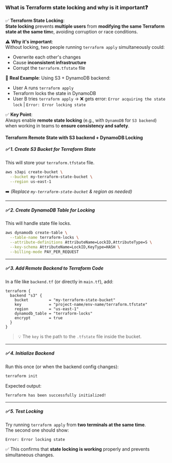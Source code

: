 ### What is Terraform state locking and why is it important❓
 
✅ **Terraform State Locking**:\
**State locking** prevents **multiple users** from **modifying the same Terraform state at the same tim**e, avoiding corruption or race conditions.

⚠️ **Why it's important**:\
Without locking, two people running `terraform apply` simultaneously could:
- Overwrite each other's changes
- Cause **inconsistent infrastructure**
- Corrupt the `terraform.tfstate` file

🔐 **Real Example**:
Using S3 + DynamoDB backend:
   -  User A runs `terraform apply`
   -  Terraform locks the state in DynamoDB
   -  User B tries `terraform apply` → ❌ gets error: `Error acquiring the state lock` | `Error: Error locking state`

✅ **Key Point**:\
Always enable **remote state locking** (e.g., with `DynamoDB` for `S3 backend`) when working in teams to **ensure consistency and safety**.





#### Terraform Remote State with S3 backend + DynamoDB Locking

##### ✅ 1. Create S3 Bucket for Terraform State

This will store your `terraform.tfstate` file.

```bash
aws s3api create-bucket \
  --bucket my-terraform-state-bucket \
  --region us-east-1
```

➡️ *(Replace `my-terraform-state-bucket` & region as needed)*

---

##### ✅ 2. Create DynamoDB Table for Locking

This will handle state file locks.

```bash
aws dynamodb create-table \
  --table-name terraform-locks \
  --attribute-definitions AttributeName=LockID,AttributeType=S \
  --key-schema AttributeName=LockID,KeyType=HASH \
  --billing-mode PAY_PER_REQUEST
```

---

##### ✅ 3. Add Remote Backend to Terraform Code

In a file like `backend.tf` (or directly in `main.tf`), add:

```hcl
terraform {
  backend "s3" {
    bucket         = "my-terraform-state-bucket"
    key            = "project-name/env-name/terraform.tfstate"
    region         = "us-east-1"
    dynamodb_table = "terraform-locks"
    encrypt        = true
  }
}
```

> 💡 The `key` is the path to the `.tfstate` file inside the bucket.

---

##### ✅ 4. Initialize Backend

Run this once (or when the backend config changes):

```bash
terraform init
```

Expected output:
```
Terraform has been successfully initialized!
```

---

##### ✅ 5. Test Locking

Try running `terraform apply` from **two terminals at the same time**.  
The second one should show:

```
Error: Error locking state
```

✅ This confirms that **state locking is working** properly and prevents simultaneous changes.
